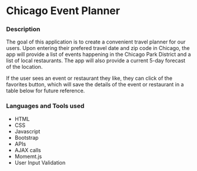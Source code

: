 # Chicago Event Planner

### Description
The goal of this application is to create a convenient travel planner for our users. Upon entering their prefered travel date and zip code in Chicago, the app will provide a list of events happening in the Chicago Park District and a list of local restaurants. The app will also provide a current 5-day forecast of the location.

If the user sees an event or restaurant they like, they can click of the favorites button, which will save the details of the event or restaurant in a table below for future reference.

### Languages and Tools used
* HTML
* CSS
* Javascript
* Bootstrap
* APIs
* AJAX calls
* Momemt.js
* User Input Validation
